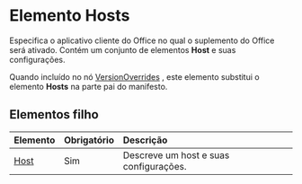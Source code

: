 # <a name="hosts-element"></a>Elemento Hosts

Especifica o aplicativo cliente do Office no qual o suplemento do Office será ativado. Contém um conjunto de elementos **Host** e suas configurações. 

Quando incluído no nó [VersionOverrides](versionoverrides.md) , este elemento substitui o elemento **Hosts** na parte pai do manifesto. 

## <a name="child-elements"></a>Elementos filho

|  Elemento |  Obrigatório  |  Descrição  |
|:-----|:-----|:-----|
|  [Host](host.md)    |  Sim   |  Descreve um host e suas configurações. |
